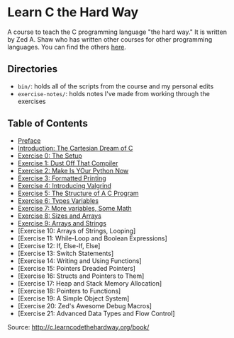 # Learn C the Hard Way

A course to teach the C programming language "the hard way." It is written by
Zed A. Shaw who has written other courses for other programming languages. You
can find the others [here][learncode].

## Directories

- `bin/`: holds all of the scripts from the course and my personal edits
- `exercise-notes/`: holds notes I've made from working through the exercises

## Table of Contents

- [Preface][preface]
- [Introduction: The Cartesian Dream of C][intro]
- [Exercise 0: The Setup][ex0]
- [Exercise 1: Dust Off That Compiler][ex1]
- [Exercise 2: Make Is YOur Python Now][ex2]
- [Exercise 3: Formatted Printing][ex3]
- [Exercise 4: Introducing Valgrind][ex4]
- [Exercise 5: The Structure of A C Program][ex5]
- [Exercise 6: Types Variables][ex6]
- [Exercise 7: More variables, Some Math][ex7]
- [Exercise 8: Sizes and Arrays][ex8]
- [Exercise 9: Arrays and Strings][ex9]
- [Exercise 10: Arrays of Strings, Looping]
- [Exercise 11: While-Loop and Boolean Expressions]
- [Exercise 12: If, Else-If, Else]
- [Exercise 13: Switch Statements]
- [Exercise 14: Writing and Using Functions]
- [Exercise 15: Pointers Dreaded Pointers]
- [Exercise 16: Structs and Pointers to Them]
- [Exercise 17: Heap and Stack Memory Allocation]
- [Exercise 18: Pointers to Functions]
- [Exercise 19: A Simple Object System]
- [Exercise 20: Zed's Awesome Debug Macros]
- [Exercise 21: Advanced Data Types and Flow Control]

Source: http://c.learncodethehardway.org/book/

[learncode]: http://www.learncodethehardway.org
[preface]: http://c.learncodethehardway.org/book/preface.html
[intro]: http://c.learncodethehardway.org/book/ex0.html
[ex0]: http://c.learncodethehardway.org/book/ex0.html
[ex1]: http://c.learncodethehardway.org/book/ex1.html
[ex2]: http://c.learncodethehardway.org/book/ex2.html
[ex3]: http://c.learncodethehardway.org/book/ex3.html
[ex4]: http://c.learncodethehardway.org/book/ex3.html
[ex5]: http://c.learncodethehardway.org/book/ex4.html
[ex6]: http://c.learncodethehardway.org/book/ex5.html
[ex7]: http://c.learncodethehardway.org/book/ex6.html
[ex8]: http://c.learncodethehardway.org/book/ex8.html
[ex9]: http://c.learncodethehardway.org/book/ex9.html
